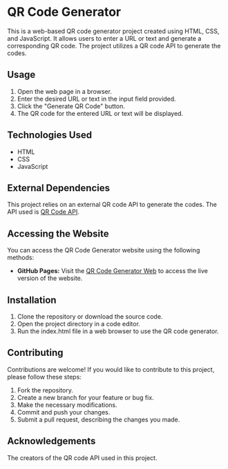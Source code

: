 # QR Code Generator

This is a web-based QR code generator project created using HTML, CSS, and JavaScript. It allows users to enter a URL or text and generate a corresponding QR code. The project utilizes a QR code API to generate the codes.

## Usage

1. Open the web page in a browser.
2. Enter the desired URL or text in the input field provided.
3. Click the "Generate QR Code" button.
4. The QR code for the entered URL or text will be displayed.

## Technologies Used

- HTML
- CSS
- JavaScript

## External Dependencies

This project relies on an external QR code API to generate the codes. The API used is [QR Code API](https://goqr.me/api/).

## Accessing the Website

You can access the QR Code Generator website using the following methods:

- **GitHub Pages:** Visit the [QR Code Generator Web](https://shrudex.github.io/qr-code-generator/) to access the live version of the website.


## Installation

1. Clone the repository or download the source code.
2. Open the project directory in a code editor.
3. Run the index.html file in a web browser to use the QR code generator.

## Contributing

Contributions are welcome! If you would like to contribute to this project, please follow these steps:

1. Fork the repository.
2. Create a new branch for your feature or bug fix.
3. Make the necessary modifications.
4. Commit and push your changes.
5. Submit a pull request, describing the changes you made.


## Acknowledgements
The creators of the QR code API used in this project.

